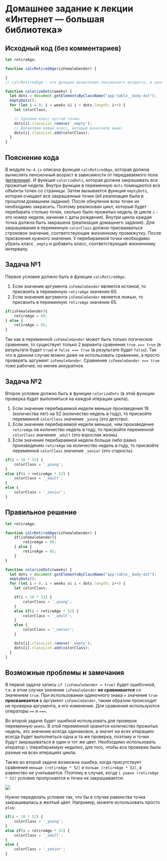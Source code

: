 # Домашнее задание к лекции «Интернет — большая библиотека»

## Исходный код (без комментариев)
```javascript
let retireAge; 

function calcRetiredAge(isFemaleGender) {

}
// calcRetiredAge — это функция вычисления пенсионного возраста, в качестве аргумента передаём пол (isFemaleGender).

function colorizeDots(weeks) {
  let dots = document.getElementsByClassName("app-table__body-dot"); 
  emptyDots(); 
  for (let i = 0; i < weeks && i < dots.length; i++) {
    let colorClass; 

    // Удаляем класс пустой точки:
    dots[i].classList.remove('_empty'); 
    // Добавляем новый класс, который вычислили выше:
    dots[i].classList.add(colorClass);
  }
}
```

## Пояснение кода
В модуле `hw-4.js` описана функция `calcRetiredAge`, которая должна вычислять пенсионный возраст в зависимости от передаваемого пола ([ветвления](https://learn.javascript.ru/ifelse)). И функция `colorizeDots`, которая должна закрашивать все прожитые недели. Внутри функции в переменную `dots` помещаются все объекты точек со страницы. Затем вызывается функция `emptyDots`, которая очищает все закрашенные точки (её реализация была в прошлом домашнем задании). После обнуления всех точек их необходимо закрасить. Поэтому реализован цикл, который будет перебирать столько точек, сколько было прожитых недель (в цикле `i` - это номер недели, начиная с даты рождения). Внутри цикла каждая точка должна быть закрашена (реализация домашнего задания). Для закрашивания в переменную `colorClass` должно присваиваться строковое значение, соответствующее жизненному промежутку. После присвоения нужного значения. У перебираемой точки необходимо убрать класс `_empty` и добавить класс, соответствующий жизненному интервалу.

## Задача №1
Первое условие должно быть в функции `calcRetiredAge`. 
1. Если значения аргумента `isFemaleGender` является *истиной*, то присвоить в переменную `retireAge` значение 60.
2. Если значения аргумента `isFemaleGender` является *ложью*, то присвоить в переменную `retireAge` значение 65.

```javascript
if(isFemaleGender){
    retireAge = 60;
} else {
    retireAge = 65;
}
```
Так как в переменной `isFemaleGender` может быть только логическое сравнение, то существует только 2 варианта сравнения `true === true` (в результате будет `true`) и `false === true` (в результате будет `false`). Так что в данном случае можно даже не использовать сравнение, а просто проверять аргумент `isFemaleGender`. Сравнение `isFemaleGender === true` тоже рабочее, но менее аккуратное.

## Задача №2
Второе условие должно быть в функции `colorizeDots` (в этой функции проверка будет выполняться на каждой итерации цикла).
1. Если значение перебираемой недели меньше произведения 18 (количества лет) на 52 (количество недель в году), то присвойте переменной `colorClass` значение `_young` (это детство).
2. Если значение перебираемой недели меньше, чем произведение `retireAge` на количество недель в году, то присвойте переменной `colorClass` значение `_adult` (это взрослая жизнь).
3. Если значение перебираемой недели больше либо равно произведению `retireAge` на количество недель в году, то присвойте переменной `colorClass` значение `_senior` (это старость).

```javascript
if(i < 18 * 52) {
    colorClass = '_young';
}
else if(i < retireAge * 52) {
    colorClass = '_adult';
}
else {
    colorClass = '_senior';
}
```

## Правильное решение
```javascript
let retireAge; 

function calcRetiredAge(isFemaleGender) {
    if(isFemaleGender){
        retireAge = 60;
    } else {
        retireAge = 65;
    }
}

function colorizeDots(weeks) {
  let dots = document.getElementsByClassName("app-table__body-dot"); 
  emptyDots(); 
  for (let i = 0; i < weeks && i < dots.length; i++) {
    let colorClass; 

    if(i < 18 * 52) {
        colorClass = '_young';
    }
    else if(i < retireAge * 52) {
        colorClass = '_adult';
    }
    else {
        colorClass = '_senior';
    }

    dots[i].classList.remove('_empty'); 
    dots[i].classList.add(colorClass);
  }
}
```

## Возможные проблемы и замечания

В первой задаче запись `if (isFemaleGender = true)` будет ошибочной, т.к. в этом случае значение `isFemaleGender` **не сравнивается** со значением `true`. При использовании одиночного знака `=` значение `true` **присваивается** в аргумент `isFemaleGender`, таким образом происходит не проверка аргумента, а его изменение. Для сравнения используются операторы `==` и `===`.

Во второй задаче будет ошибкой использовать для проверок переменную `weeks`. В этой переменной хранится количество прожитых недель, это значение всегда одинаковое, а значит на всех итерациях всегда будет выполняться одна и та же проверка, поэтому и точки будут закрашиваться в один и тот же цвет. Необходимо использовать итератор `i` (перебираемую неделю), для того, чтобы все проверки были разные на всех итерациях цикла.

Также во второй задаче возможна ошибка, когда присутствует сравнение `меньше (retireAge * 52)` и `больше (retireAge * 52)`, а равенство не учитывается. Поэтому в случае, когда `i равно (retireAge * 52)` условие пропускается и точка не закрашивается:

![](https://sun9-42.userapi.com/c205716/v205716028/a9c25/1T-y1mORP00.jpg)

Нужно переделать условие так, что бы в случае равенства точка закрашивалась в желтый цвет. Например, можете использовать просто `else`:

```javascript
if(i < 18 * 52) {
    colorClass = '_young';
}
else if(i < retireAge * 52) {
    colorClass = '_adult';
}
else {
    colorClass = '_senior';
}
```